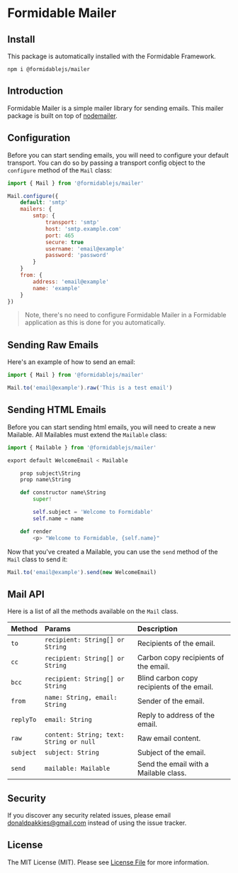 # Formidable Mailer

## Install

This package is automatically installed with the Formidable Framework.

```
npm i @formidablejs/mailer
```

## Introduction

Formidable Mailer is a simple mailer library for sending emails. This mailer package is built on top of [nodemailer](https://nodemailer.com/).

## Configuration

Before you can start sending emails, you will need to configure your default transport. You can do so by passing a transport config object to the `configure` method of the `Mail` class:

```js
import { Mail } from '@formidablejs/mailer'

Mail.configure({
	default: 'smtp'
	mailers: {
		smtp: {
			transport: 'smtp'
			host: 'smtp.example.com'
			port: 465
			secure: true
			username: 'email@example'
			password: 'password'
		}
	}
	from: {
		address: 'email@example'
		name: 'example'
	}
})
```

> Note, there's no need to configure Formidable Mailer in a Formidable application as this is done for you automatically.

## Sending Raw Emails

Here's an example of how to send an email:

```js
import { Mail } from '@formidablejs/mailer'

Mail.to('email@example').raw('This is a test email')
```

## Sending HTML Emails

Before you can start sending html emails, you will need to create a new Mailable. All Mailables must extend the `Mailable` class:

```py
import { Mailable } from '@formidablejs/mailer'

export default WelcomeEmail < Mailable

	prop subject\String
	prop name\String

	def constructor name\String
		super!

		self.subject = 'Welcome to Formidable'
		self.name = name

	def render
		<p> "Welcome to Formidable, {self.name}"
```

Now that you've created a Mailable, you can use the `send` method of the `Mail` class to send it:

```js
Mail.to('email@example').send(new WelcomeEmail)
```

## Mail API

Here is a list of all the methods available on the `Mail` class.

 Method    | Params                                  | Description
-----------|:----------------------------------------|:------------------------------------------
 `to`      | `recipient: String[] or String`         | Recipients of the email.
 `cc`      | `recipient: String[] or String`         | Carbon copy recipients of the email.
 `bcc`     | `recipient: String[] or String`         | Blind carbon copy recipients of the email.
 `from`    | `name: String, email: String`           | Sender of the email.
 `replyTo` | `email: String`                         | Reply to address of the email.
 `raw`     | `content: String; text: String or null` | Raw email content.
 `subject` | `subject: String`                       | Subject of the email.
 `send`    | `mailable: Mailable`                    | Send the email with a Mailable class.

Security
--------

If you discover any security related issues, please email donaldpakkies@gmail.com instead of using the issue tracker.

License
-------

The MIT License (MIT). Please see [License File](LICENSE) for more information.
